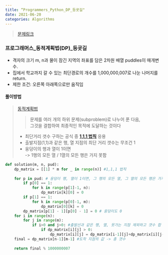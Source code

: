 ```yaml
---
title: “Programmers_Python_DP_등굣길"
date: 2021-06-20
categories: Algorithms
---
```

> [문제링크](https://programmers.co.kr/learn/courses/30/parts/12263)

### 프로그래머스_동적계획법(DP)_등굣길
- 격자의 크기 m, n과 물이 잠긴 지역의 좌표를 담은 2차원 배열 puddles이 매개변수. 
- 집에서 학교까지 갈 수 있는 최단경로의 개수를 1,000,000,007로 나눈 나머지를 return.
- 제한 조건: 오른쪽 아래쪽으로만 움직임

#### 풀이방법 
> [동적계획법](https://ko.wikipedia.org/wiki/동적_계획법)
>> 문제를 여러 개의 하위 문제(subproblem)로 나누어 푼 다음, <br>
>> 그것을 결합하여 최종적인 목적에 도달하는 것이다
> - 최단거리 갯수 구하는 공식 중 [**1,1,1 법칙**](https://namu.wiki/w/최단거리) 응용
> - 출발지점(1,1)과 같은 행, 열 지점의 최단 거리 갯수는 무조건 1 
> - 웅덩이의 행과 열이 1이면 <br>
     -> 1행의 모든 열 / 1열의 모든 행은 가지 못함

```python
def solution(m, n, pud):
    dp_matrix = [[1] * m for _ in range(n)] #1,1,1 법칙
    
    for p in pud: # 웅덩이 행, 열이 1이면, 그 행의 모든 열, 그 열의 모든 행은 가지 못함 
        if p[0] == 1: 
            for k in range(p[1]-1, n):
                dp_matrix[k][0] = 0
        if p[1] == 1:
            for k in range(p[0]-1, m):
                dp_matrix[0][k] = 0
        dp_matrix[p[1] - 1][p[0] - 1] = 0 # 웅덩이도 0
    for i in range(n):
        for j in range(m):
            if i>0 and j>0: #출발선과 같은 행, 열, 못가는 지점 제외하고 갯수 합 더함
                if dp_matrix[i][j] > 0: 
                    dp_matrix[i][j] = dp_matrix[i-1][j]+dp_matrix[i][j-1]
    final = dp_matrix[n-1][m-1] #도착 지점의 값 -> 총 갯수
    
    return final % 1000000007
```
